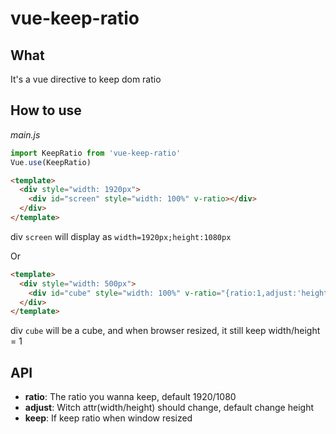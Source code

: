 # vue-keep-ratio

## What

It's a vue directive to keep dom ratio

## How to use

*main.js*

```js
import KeepRatio from 'vue-keep-ratio'
Vue.use(KeepRatio)
```

```HTML
<template>
  <div style="width: 1920px">
    <div id="screen" style="width: 100%" v-ratio></div>
  </div>
</template>
```
div `screen` will display as `width=1920px;height:1080px`

Or

```HTML
<template>
  <div style="width: 500px">
    <div id="cube" style="width: 100%" v-ratio="{ratio:1,adjust:'height',keep:true"></div>
  </div>
</template>
```
div `cube` will be a cube, and when browser resized, it still keep width/height = 1

## API

- **ratio**: The ratio you wanna keep, default 1920/1080
- **adjust**: Witch attr(width/height) should change, default change height
- **keep**: If keep ratio when window resized
